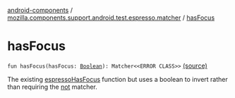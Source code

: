 [android-components](../index.md) / [mozilla.components.support.android.test.espresso.matcher](index.md) / [hasFocus](./has-focus.md)

# hasFocus

`fun hasFocus(hasFocus: `[`Boolean`](https://kotlinlang.org/api/latest/jvm/stdlib/kotlin/-boolean/index.html)`): Matcher<<ERROR CLASS>>` [(source)](https://github.com/mozilla-mobile/android-components/blob/master/components/support/android-test/src/main/java/mozilla/components/support/android/test/espresso/matcher/ViewMatchers.kt#L23)

The existing [espressoHasFocus](#) function but uses a boolean to invert rather than requiring the [not](#) matcher.

